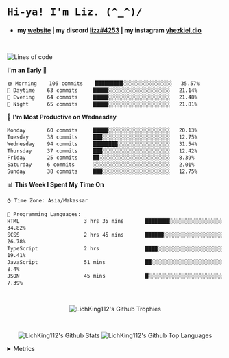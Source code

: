 
# `Hi-ya! I'm Liz. (^_^)/ `

- **my [website](https://lichking112.github.io) | my discord [lizz#4253](https://discord.io/giid) | my instagram [yhezkiel.dio](https://www.instagram.com/yhezkiel.dio/)**

<br>

<!--START_SECTION:waka-->
![Lines of code](https://img.shields.io/badge/From%20Hello%20World%20I%27ve%20Written-3841%20lines%20of%20code-blue)

**I'm an Early 🐤** 

```text
🌞 Morning    106 commits    █████████░░░░░░░░░░░░░░░░   35.57% 
🌆 Daytime    63 commits     █████░░░░░░░░░░░░░░░░░░░░   21.14% 
🌃 Evening    64 commits     █████░░░░░░░░░░░░░░░░░░░░   21.48% 
🌙 Night      65 commits     █████░░░░░░░░░░░░░░░░░░░░   21.81%

```
📅 **I'm Most Productive on Wednesday** 

```text
Monday       60 commits     █████░░░░░░░░░░░░░░░░░░░░   20.13% 
Tuesday      38 commits     ███░░░░░░░░░░░░░░░░░░░░░░   12.75% 
Wednesday    94 commits     ████████░░░░░░░░░░░░░░░░░   31.54% 
Thursday     37 commits     ███░░░░░░░░░░░░░░░░░░░░░░   12.42% 
Friday       25 commits     ██░░░░░░░░░░░░░░░░░░░░░░░   8.39% 
Saturday     6 commits      ░░░░░░░░░░░░░░░░░░░░░░░░░   2.01% 
Sunday       38 commits     ███░░░░░░░░░░░░░░░░░░░░░░   12.75%

```


📊 **This Week I Spent My Time On** 

```text
⌚︎ Time Zone: Asia/Makassar

💬 Programming Languages: 
HTML                     3 hrs 35 mins       ████████░░░░░░░░░░░░░░░░░   34.82% 
SCSS                     2 hrs 45 mins       ██████░░░░░░░░░░░░░░░░░░░   26.78% 
TypeScript               2 hrs               ████░░░░░░░░░░░░░░░░░░░░░   19.41% 
JavaScript               51 mins             ██░░░░░░░░░░░░░░░░░░░░░░░   8.4% 
JSON                     45 mins             █░░░░░░░░░░░░░░░░░░░░░░░░   7.39%

```


<!--END_SECTION:waka-->

<br>

  <p align="center">
    <img alt="LichKing112's Github Trophies" src="https://github-profile-trophy.vercel.app/?username=LichKing112&theme=onedark" />
  </p>
  
 <br>
 <p align="center">
    <img alt="LichKing112's Github Stats" src="https://github-readme-stats.vercel.app/api?username=lichking112&theme=gotham&show_icons=true" />
    <img alt="LichKing112's Github Top Languages" src="https://github-readme-stats.vercel.app/api/top-langs/?username=lichking112&theme=gotham&layout=compact" />
  </p>


<details>
  <summary>Metrics</summary>
  <br>
  <p align="center">
    <img alt="LichKing112's Github Metrics" src="https://github.com/LichKing112/LichKing112/blob/master/github-metrics.svg" />
  </p>
</details>


